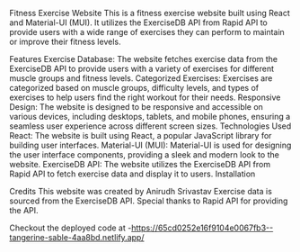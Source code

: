 Fitness Exercise Website 
This is a fitness exercise website built using React and Material-UI (MUI). It utilizes the ExerciseDB API from Rapid API to provide users with a wide range of exercises they can perform to maintain or improve their fitness levels.

Features
Exercise Database: The website fetches exercise data from the ExerciseDB API to provide users with a variety of exercises for different muscle groups and fitness levels.
Categorized Exercises: Exercises are categorized based on muscle groups, difficulty levels, and types of exercises to help users find the right workout for their needs.
Responsive Design: The website is designed to be responsive and accessible on various devices, including desktops, tablets, and mobile phones, ensuring a seamless user experience across different screen sizes.
Technologies Used
React: The website is built using React, a popular JavaScript library for building user interfaces.
Material-UI (MUI): Material-UI is used for designing the user interface components, providing a sleek and modern look to the website.
ExerciseDB API: The website utilizes the ExerciseDB API from Rapid API to fetch exercise data and display it to users.
Installation


Credits
This website was created by Anirudh Srivastav
Exercise data is sourced from the ExerciseDB API. Special thanks to Rapid API for providing the API.


Checkout the deployed code at -https://65cd0252e16f9104e0067fb3--tangerine-sable-4aa8bd.netlify.app/
